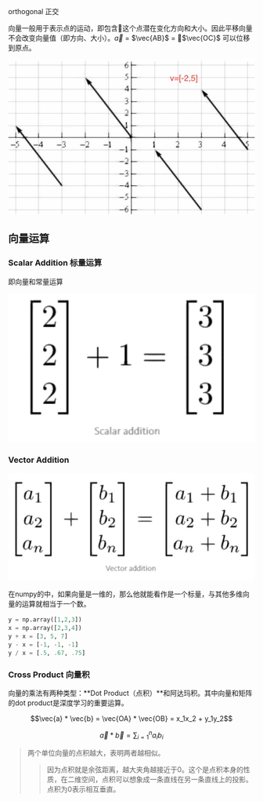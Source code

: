 orthogonal  正交

向量一般用于表示点的运动，即包含这个点潜在变化方向和大小。因此平移向量不会改变向量值（即方向、大小）。$\vec{a}$ = $\vec{AB}$ = $\vec{OC}$  可以位移到原点。

![vector](https://github.com/AarioAi/Note/blob/master/ARMS%20Math%20and%20Matlab%20%E6%95%B0%E5%AD%A6/_asset/vector--2-5.jpg?raw=true)

## 向量运算

### Scalar Addition 标量运算
即向量和常量运算

![scalar addition](https://github.com/AarioAi/Note/blob/master/ARMS%20Math%20and%20Matlab%20%E6%95%B0%E5%AD%A6/_asset/vector-scalar-addition.png?raw=true)

### Vector Addition

![vector addition](https://github.com/AarioAi/Note/blob/master/ARMS%20Math%20and%20Matlab%20%E6%95%B0%E5%AD%A6/_asset/vector-addition.jpg?raw=true)

在numpy的中，如果向量是一维的，那么他就能看作是一个标量，与其他多维向量的运算就相当于一个数。

```python
y = np.array([1,2,3])
x = np.array([2,3,4])
y + x = [3, 5, 7]
y - x = [-1, -1, -1]
y / x = [.5, .67, .75]
```

### Cross Product 向量积

向量的乘法有两种类型：**Dot Product（点积）**和阿达玛积。其中向量和矩阵的dot product是深度学习的重要运算。

$$\vec{a} * \vec{b} = \vec{OA} * \vec{OB} = x_1x_2 + y_1y_2$$

$$\vec{a} * \vec{b} = \sum{_{i=1}^n}a_ib_i$$

> 两个单位向量的点积越大，表明两者越相似。
>> 因为点积就是余弦距离，越大夹角越接近于0。这个是点积本身的性质，在二维空间，点积可以想象成一条直线在另一条直线上的投影。点积为0表示相互垂直。